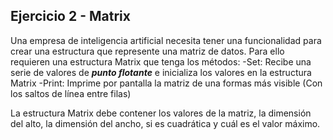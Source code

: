 ## Ejercicio 2 - Matrix

Una empresa de inteligencia artificial necesita tener una funcionalidad para crear una estructura que represente una matriz de datos.
Para ello requieren una estructura Matrix que tenga los métodos:
-Set:  Recibe una serie de valores de ***punto flotante*** e inicializa los valores en la estructura Matrix
-Print: Imprime por pantalla la matriz de una formas más visible (Con los saltos de línea entre filas)

La estructura Matrix debe contener los valores de la matriz, la dimensión del alto, la dimensión del ancho, si es cuadrática y cuál es el valor máximo.

